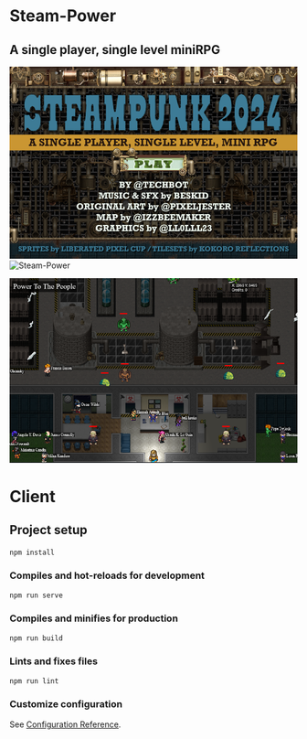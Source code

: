 <h1>Steam-Power</h1>
<h2>A single player, single level miniRPG </h2>

![Steam-Power](https://github.com/EMC23/Steam-Power/blob/master/images/start.png)
![Steam-Power](https://github.com/EMC23/JiGS/blob/master/images/Screenshot001.png)

![MrBlue](https://github.com/EMC23/Steam-Power/blob/master/images/Screenshot001.png)
# Client

## Project setup

```
npm install
```

### Compiles and hot-reloads for development

```
npm run serve
```

### Compiles and minifies for production

```
npm run build
```

### Lints and fixes files

```
npm run lint
```

### Customize configuration

See [Configuration Reference](https://cli.vuejs.org/config/).
